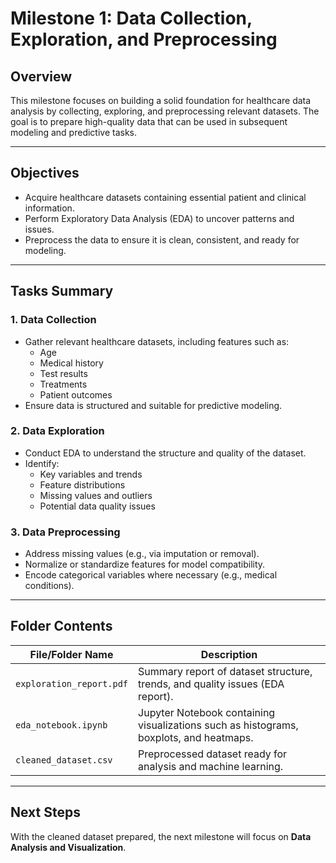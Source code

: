 # Milestone 1: Data Collection, Exploration, and Preprocessing

## Overview  
This milestone focuses on building a solid foundation for healthcare data analysis by collecting, exploring, and preprocessing relevant datasets. The goal is to prepare high-quality data that can be used in subsequent modeling and predictive tasks.

---

## Objectives  
- Acquire healthcare datasets containing essential patient and clinical information.  
- Perform Exploratory Data Analysis (EDA) to uncover patterns and issues.  
- Preprocess the data to ensure it is clean, consistent, and ready for modeling.

---

## Tasks Summary

### 1. **Data Collection**
- Gather relevant healthcare datasets, including features such as:
  - Age  
  - Medical history  
  - Test results  
  - Treatments  
  - Patient outcomes
- Ensure data is structured and suitable for predictive modeling.

### 2. **Data Exploration**
- Conduct EDA to understand the structure and quality of the dataset.
- Identify:
  - Key variables and trends  
  - Feature distributions  
  - Missing values and outliers  
  - Potential data quality issues

### 3. **Data Preprocessing**
- Address missing values (e.g., via imputation or removal).  
- Normalize or standardize features for model compatibility.  
- Encode categorical variables where necessary (e.g., medical conditions).

---

## Folder Contents

| File/Folder Name        | Description                                                                 |
|-------------------------|-----------------------------------------------------------------------------|
| `exploration_report.pdf` | Summary report of dataset structure, trends, and quality issues (EDA report). |
| `eda_notebook.ipynb`     | Jupyter Notebook containing visualizations such as histograms, boxplots, and heatmaps. |
| `cleaned_dataset.csv`    | Preprocessed dataset ready for analysis and machine learning.              |

---

## Next Steps  
With the cleaned dataset prepared, the next milestone will focus on **Data Analysis and Visualization**.
